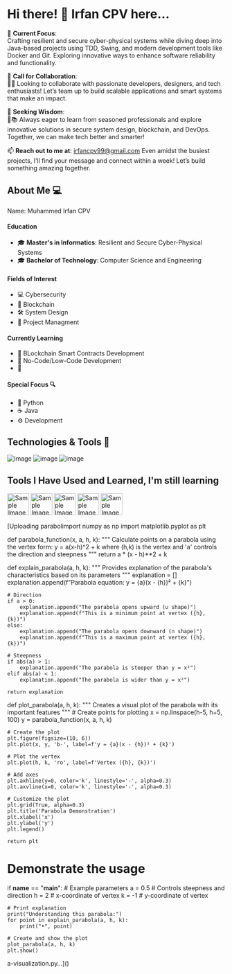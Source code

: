 # **Hi there! 👋 Irfan CPV here...**  

📐 **Current Focus**:  
Crafting resilient and secure cyber-physical systems while diving deep into Java-based projects using TDD, Swing, and modern development tools like Docker and Git. Exploring innovative ways to enhance software reliability and functionality.  

👯 **Call for Collaboration**:  
🤝💡 Looking to collaborate with passionate developers, designers, and tech enthusiasts! Let’s team up to build scalable applications and smart systems that make an impact.  

🤔 **Seeking Wisdom**:  
🧭📚 Always eager to learn from seasoned professionals and explore innovative solutions in secure system design, blockchain, and DevOps. Together, we can make tech better and smarter!  

📫 **Reach out to me at**: irfancpv99@gmail.com
Even amidst the busiest projects, I’ll find your message and connect within a week! Let’s build something amazing together.  



## **About Me 💻** 


Name: Muhammed Irfan CPV 

#### **Education**  
- 🎓 **Master's in Informatics**: Resilient and Secure Cyber-Physical Systems   
- 🎓 **Bachelor of Technology**: Computer Science and Engineering   

#### **Fields of Interest**  
- 💻 Cybersecurity
- 🔗 Blockchain
- 🛠️ System Design
- 💼 Project Managment

#### **Currently Learning**  
- 📜 BLockchain Smart Contracts  Development
- 🚀 No-Code/Low-Code Development
- 🧠  


#### **Special Focus 🔍**  
- 🐍 Python
- ☕ Java
- ⚙️ Development 

## **Technologies & Tools 🔧**  

![image](https://github.com/user-attachments/assets/51415c77-9c64-4f7c-a972-b1d80016b03f) ![image](https://github.com/user-attachments/assets/444fcc15-ed2d-4878-91fe-d96f6895c79f) ![image](https://github.com/user-attachments/assets/dae41fe1-d5b2-4eae-bde3-ce338bc3bcf0)

## Tools I Have Used and Learned, I'm still learning

<img src="https://github.com/user-attachments/assets/69ec6405-a5b6-48e7-8c2f-acd90ec6f79f" alt="Sample Image 0" width="50" hieght="50"> 
<img src="https://github.com/user-attachments/assets/ab5bdfbd-6910-40af-9c72-4ea3eca5ae5c" alt="Sample Image 1" width="50" hieght="50">
<img src="https://github.com/user-attachments/assets/6c3b1b5e-474d-4818-ab7f-3ae4a3b1c0ec" alt="Sample Image 2" width="50" hieght="50">
<img src="https://github.com/user-attachments/assets/fcb8268f-8836-4072-8236-750d76df5218" alt="Sample Image 3" width="50" hieght="50">
<img src="https://github.com/user-attachments/assets/45d1cc0e-8d02-4f5d-b694-24624274f31e" alt="Sample Image 4" width="50" hieght="50">

[Uploading parabolimport numpy as np
import matplotlib.pyplot as plt

def parabola_function(x, a, h, k):
    """
    Calculate points on a parabola using the vertex form: y = a(x-h)^2 + k
    where (h,k) is the vertex and 'a' controls the direction and steepness
    """
    return a * (x - h)**2 + k

def explain_parabola(a, h, k):
    """
    Provides explanation of the parabola's characteristics based on its parameters
    """
    explanation = []
    explanation.append(f"Parabola equation: y = {a}(x - {h})² + {k}")
    
    # Direction
    if a > 0:
        explanation.append("The parabola opens upward (∪ shape)")
        explanation.append(f"This is a minimum point at vertex ({h}, {k})")
    else:
        explanation.append("The parabola opens downward (∩ shape)")
        explanation.append(f"This is a maximum point at vertex ({h}, {k})")
    
    # Steepness
    if abs(a) > 1:
        explanation.append("The parabola is steeper than y = x²")
    elif abs(a) < 1:
        explanation.append("The parabola is wider than y = x²")
    
    return explanation

def plot_parabola(a, h, k):
    """
    Creates a visual plot of the parabola with its important features
    """
    # Create points for plotting
    x = np.linspace(h-5, h+5, 100)
    y = parabola_function(x, a, h, k)
    
    # Create the plot
    plt.figure(figsize=(10, 6))
    plt.plot(x, y, 'b-', label=f'y = {a}(x - {h})² + {k}')
    
    # Plot the vertex
    plt.plot(h, k, 'ro', label=f'Vertex ({h}, {k})')
    
    # Add axes
    plt.axhline(y=0, color='k', linestyle='-', alpha=0.3)
    plt.axvline(x=0, color='k', linestyle='-', alpha=0.3)
    
    # Customize the plot
    plt.grid(True, alpha=0.3)
    plt.title('Parabola Demonstration')
    plt.xlabel('x')
    plt.ylabel('y')
    plt.legend()
    
    return plt

# Demonstrate the usage
if __name__ == "__main__":
    # Example parameters
    a = 0.5  # Controls steepness and direction
    h = 2    # x-coordinate of vertex
    k = -1   # y-coordinate of vertex
    
    # Print explanation
    print("Understanding this parabola:")
    for point in explain_parabola(a, h, k):
        print("•", point)
    
    # Create and show the plot
    plot_parabola(a, h, k)
    plt.show()
a-visualization.py…]()








